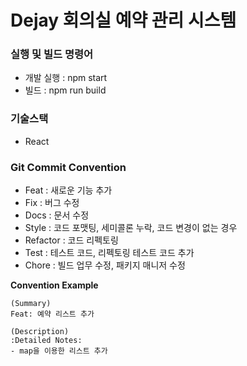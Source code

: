# Dejay 회의실 예약 관리 시스템

### 실행 및 빌드 명령어

- 개발 실행 : npm start
- 빌드 : npm run build

### 기술스택

- React

### Git Commit Convention

- Feat : 새로운 기능 추가
- Fix : 버그 수정
- Docs : 문서 수정
- Style : 코드 포맷팅, 세미콜론 누락, 코드 변경이 없는 경우
- Refactor : 코드 리펙토링
- Test : 테스트 코드, 리펙토링 테스트 코드 추가
- Chore : 빌드 업무 수정, 패키지 매니저 수정

**Convention Example**

    (Summary)
    Feat: 예약 리스트 추가

    (Description)
    :Detailed Notes:
    - map을 이용한 리스트 추가
